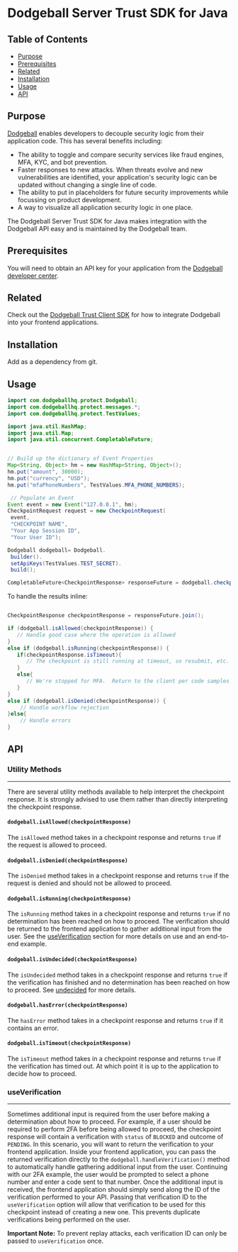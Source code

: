 # Dodgeball Server Trust SDK for Java

## Table of Contents
- [Purpose](#purpose)
- [Prerequisites](#prerequisites)
- [Related](#related)
- [Installation](#installation)
- [Usage](#usage)
- [API](#api)

## Purpose
[Dodgeball](https://dodgeballhq.com) enables developers to decouple security logic from their application code. This has several benefits including:
- The ability to toggle and compare security services like fraud engines, MFA, KYC, and bot prevention.
- Faster responses to new attacks. When threats evolve and new vulnerabilities are identified, your application's security logic can be updated without changing a single line of code.
- The ability to put in placeholders for future security improvements while focussing on product development.
- A way to visualize all application security logic in one place.

The Dodgeball Server Trust SDK for Java makes integration with the Dodgeball API easy and is maintained by the Dodgeball team.

## Prerequisites
You will need to obtain an API key for your application from the [Dodgeball developer center](https://app.dodgeballhq.com/developer).

## Related
Check out the [Dodgeball Trust Client SDK](https://npmjs.com/package/@dodgeball/trust-sdk-client) for how to integrate Dodgeball into your frontend applications.

## Installation
Add as a dependency from git.

## Usage
```java
import com.dodgeballhq.protect.Dodgeball;
import com.dodgeballhq.protect.messages.*;
import com.dodgeballhq.protect.TestValues;

import java.util.HashMap;
import java.util.Map;
import java.util.concurrent.CompletableFuture;


// Build up the dictionary of Event Properties
Map<String, Object> hm = new HashMap<String, Object>();
hm.put("amount", 30000);
hm.put("currency", "USD");
hm.put("mfaPhoneNumbers", TestValues.MFA_PHONE_NUMBERS);

 // Populate an Event
Event event = new Event("127.0.0.1", hm);
CheckpointRequest request = new CheckpointRequest(
 event,
 "CHECKPOINT NAME",
 "Your App Session ID",
 "Your User ID");

Dodgeball dodgeball= Dodgeball.
 builder().
 setApiKeys(TestValues.TEST_SECRET).
 build();

CompletableFuture<CheckpointResponse> responseFuture = dodgeball.checkpoint(request);
```

To handle the results inline:

```java

CheckpointResponse checkpointResponse = responseFuture.join();

if (dodgeball.isAllowed(checkpointResponse)) {
   // Handle good case where the operation is allowed
}
else if (dodgeball.isRunning(checkpointResponse)) {
   if(checkpointResponse.isTimeout){
      // The checkpoint is still running at timeout, so resubmit, etc.
   }
   else{
      // We're stopped for MFA.  Return to the client per code samples
   }
}
else if (dodgeball.isDenied(checkpointResponse)) {
    // Handle workflow rejection
}else{
    // Handle errors
}
```

## API

### Utility Methods
___
There are several utility methods available to help interpret the checkpoint response. It is strongly advised to use them rather than directly interpreting the checkpoint response.

#### `dodgeball.isAllowed(checkpointResponse)`
The `isAllowed` method takes in a checkpoint response and returns `true` if the request is allowed to proceed.

#### `dodgeball.isDenied(checkpointResponse)`
The `isDenied` method takes in a checkpoint response and returns `true` if the request is denied and should not be allowed to proceed.

#### `dodgeball.isRunning(checkpointResponse)`
The `isRunning` method takes in a checkpoint response and returns `true` if no determination has been reached on how to proceed. The verification should be returned to the frontend application to gather additional input from the user. See the [useVerification](#useverification) section for more details on use and an end-to-end example.

#### `dodgeball.isUndecided(checkpointResponse)`
The `isUndecided` method takes in a checkpoint response and returns `true` if the verification has finished and no determination has been reached on how to proceed. See [undecided](#undecided) for more details.

#### `dodgeball.hasError(checkpointResponse)`
The `hasError` method takes in a checkpoint response and returns `true` if it contains an error.

#### `dodgeball.isTimeout(checkpointResponse)`
The `isTimeout` method takes in a checkpoint response and returns `true` if the verification has timed out. At which point it is up to the application to decide how to proceed. 

### useVerification
___
Sometimes additional input is required from the user before making a determination about how to proceed. For example, if a user should be required to perform 2FA before being allowed to proceed, the checkpoint response will contain a verification with `status` of `BLOCKED` and  outcome of `PENDING`. In this scenario, you will want to return the verification to your frontend application. Inside your frontend application, you can pass the returned verification directly to the `dodgeball.handleVerification()` method to automatically handle gathering additional input from the user. Continuing with our 2FA example, the user would be prompted to select a phone number and enter a code sent to that number. Once the additional input is received, the frontend application should simply send along the ID of the verification performed to your API. Passing that verification ID to the `useVerification` option will allow that verification to be used for this checkpoint instead of creating a new one. This prevents duplicate verifications being performed on the user. 

**Important Note:** To prevent replay attacks, each verification ID can only be passed to `useVerification` once.
